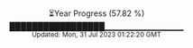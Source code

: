 <p align="center">
⏳Year Progress (57.82 %) <br>
█████████████████▁▁▁▁▁▁▁▁▁▁▁▁▁ <br>
<sub>Updated: Mon, 31 Jul 2023 01:22:20 GMT</sub>
</p>

